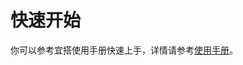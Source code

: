 # 快速开始

你可以参考宜搭使用手册快速上手，详情请参考[使用手册](https://docs.aliwork.com/docs/yida_support/_2/hslykro1ffaaos1s)。
